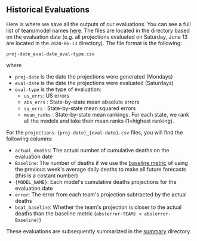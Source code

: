 ## Historical Evaluations

Here is where we save all the outputs of our evaluations. You can see a full list of team/model names [here](https://github.com/reichlab/covid19-forecast-hub#teams-and-models). The files are located in the directory based on the evaluation date (e.g. all projections evaluated on Saturday, June 13 are located in the `2020-06-13` directory). The file format is the following:

```proj-date_eval-date_eval-type.csv```

where

* `proj-date` is the date the projections were generated (Mondays)
* `eval-date` is the date the projections were evaluated (Saturdays)
* `eval-type` is the type of evaluation:
  * `us_errs`: US errors
  * `abs_errs` : State-by-state mean absolute errors
  * `sq_errs` : State-by-state mean squared errors
  * `mean_ranks` : State-by-state mean rankings. For each state, we rank all the models and take their mean ranks (1=highest ranking).

For the `projections-{proj-date}_{eval-date}.csv` files, you will find the following columns:

* `actual_deaths`: The actual number of cumulative deaths on the evaluation date
* `Baseline`: The number of deaths if we use the [baseline metric](/#baseline-model) of using the previous week's average daily deaths to make all future forecasts (this is a costant number)
* `{MODEL_NAME}`: Each model's cumulative deaths projections for the evaluation date
* `error`: The error from each team's projection subtracted by the actual deaths
* `beat_baseline`: Whether the team's projection is closer to the actual deaths than the baseline metric (`abs(error-TEAM) < abs(error-Baseline)`)

These evaluations are subsequently summarized in the [summary](/summary) directory.
